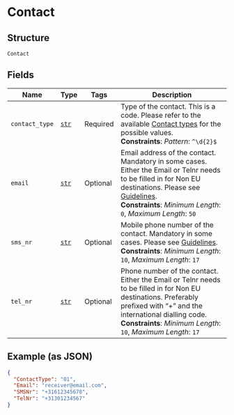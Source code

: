 
# Contact

## Structure

`Contact`

## Fields

| Name | Type | Tags | Description |
|  --- | --- | --- | --- |
| `contact_type` | [`str`](../../doc/models/string-enum.md) | Required | Type of the contact. This is a code. Please refer to the available [Contact types](#tag/Reference-codes/Contact-types) for the possible values.<br>**Constraints**: *Pattern*: `^\d{2}$` |
| `email` | [`str`](../../doc/models/string-enum.md) | Optional | Email address of the contact. Mandatory in some cases. Either the Email or Telnr needs to be filled in for Non EU destinations. Please see [Guidelines](https://developer.postnl.nl/browse-apis/send-and-track/labelling-webservice/).<br>**Constraints**: *Minimum Length*: `0`, *Maximum Length*: `50` |
| `sms_nr` | [`str`](../../doc/models/string-enum.md) | Optional | Mobile phone number of the contact. Mandatory in some cases. Please see [Guidelines](https://developer.postnl.nl/browse-apis/send-and-track/labelling-webservice/).<br>**Constraints**: *Minimum Length*: `10`, *Maximum Length*: `17` |
| `tel_nr` | [`str`](../../doc/models/string-enum.md) | Optional | Phone number of the contact. Either the Email or Telnr needs to be filled in for Non EU destinations. Preferably prefixed with “+” and the international dialling code.<br>**Constraints**: *Minimum Length*: `10`, *Maximum Length*: `17` |

## Example (as JSON)

```json
{
  "ContactType": "01",
  "Email": "receiver@email.com",
  "SMSNr": "+31612345678",
  "TelNr": "+31301234567"
}
```

